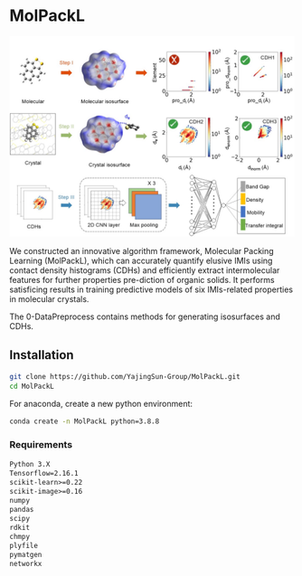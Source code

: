 # MolPackL

![demo](/demo.jpg "Scheme")

We constructed an innovative algorithm framework, Molecular Packing Learning (MolPackL), which can accurately quantify elusive IMIs using contact density histograms (CDHs) and efficiently extract intermolecular features for further properties pre-diction of organic solids. It performs satisficing results in training predictive models of six IMIs-related properties in molecular crystals.

The 0-DataPreprocess contains methods for generating isosurfaces and CDHs.

## Installation

```sh
git clone https://github.com/YajingSun-Group/MolPackL.git
cd MolPackL
```

For anaconda, create a new python environment:

```sh
conda create -n MolPackL python=3.8.8
```
### Requirements
```
Python 3.X
Tensorflow=2.16.1
scikit-learn>=0.22
scikit-image>=0.16
numpy
pandas
scipy
rdkit
chmpy
plyfile
pymatgen
networkx
```





